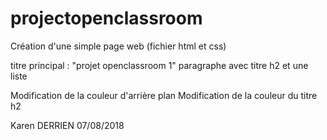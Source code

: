# projectopenclassroom
Création d'une simple page web (fichier html et css)

titre principal : "projet openclassroom 1"
paragraphe avec titre h2 et une liste 

Modification de la couleur d'arrière plan
Modification de la couleur du titre h2

Karen DERRIEN
07/08/2018
